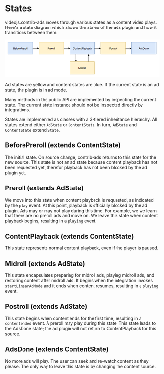 <script src="./lib/railroad-diagrams.js"></script>
<link rel="stylesheet" href="./lib/railroad-diagrams.css"/>
<link rel="stylesheet" href="states.css"/>

# States

videojs.contrib-ads moves through various states as a content video plays. Here's a state diagram which shows the states of the ads plugin and how it transitions between them:

![](ad-states.png)

Ad states are yellow and content states are blue. If the current state is an ad state, the plugin is in ad mode.

Many methods in the public API are implemented by inspecting the current state. The current state instance should not be inspected directly by integrations.

States are implemented as classes with a 3-tiered inheritance hierarchy. All states extend either `AdState` or `ContentState`. In turn, `AdState` and `ContentState` extend `State`.

## BeforePreroll (extends ContentState)

The initial state. On source change, contrib-ads returns to this state for the new source. This state is not an ad state because content playback has not been requested yet, therefor playback has not been blocked by the ad plugin yet.

<script>
Diagram(
  NonTerminal('init'),
  Optional(
    NonTerminal('onAdsReady')
  ),
  Choice(
    0,
    NonTerminal('onPlay'),
    NonTerminal('onNoPreroll'),
    NonTerminal('skipLinearAdMode'),
  )
)
.addTo(document.querySelector('#diagram-1'));
</script>
<div id="diagram-1"></div>

## Preroll (extends AdState)

We move into this state when content playback is requested, as indicated by the `play` event. At this point, playback is officially blocked by the ad plugin. Ads may or may not play during this time. For example, we we learn that there are no preroll ads and move on. We leave this state when content playback begins, resulting in a `playing` event.

<script>
Diagram(
  NonTerminal('init'),
  Optional(
    NonTerminal('onAdsReady')
  ),
  Choice(
    0,
    Sequence(
      NonTerminal('startLinearAdMode'),
      Optional(
        NonTerminal('onAdStarted')
      ),
      NonTerminal('endLinearAdMode'),
    ),
    NonTerminal('onAdTimeout'),
    NonTerminal('onNoPreroll'),
    NonTerminal('skipLinearAdMode')
  ),
  NonTerminal('cleanup')
)
.addTo(document.querySelector('#diagram-2'));
</script>
<div id="diagram-2"></div>

## ContentPlayback (extends ContentState)

This state represents normal content playback, even if the player is paused.

<script>
Diagram(
  NonTerminal('init'),
  Optional('onAdsReady'),
  Choice(
      0,
      NonTerminal('onContentEnded'),
      NonTerminal('startLinearAdMode')
   )
)
.addTo(document.querySelector('#diagram-3'));
</script>
<div id="diagram-3"></div>

## Midroll (extends AdState)

This state encapsulates preparing for midroll ads, playing midroll ads, and restoring content after midroll ads. It begins when the integration invokes `startLinearAdMode` and it ends when content resumes, resulting in a `playing` event.

<script>
Diagram(
  NonTerminal('init'),
  Optional('onAdStarted'),
  NonTerminal('endLinearAdMode'),
  NonTerminal('cleanup')
)
.addTo(document.querySelector('#diagram-4'));
</script>
<div id="diagram-4"></div>

## Postroll (extends AdState)

This state begins when content ends for the first time, resulting in a `contentended` event. A preroll may play during this state. This state leads to the AdsDone state; the ad plugin will not return to ContentPlayback for this source.

<script>
Diagram(
  NonTerminal('init'),
  Choice(
    0,
    Sequence(
      NonTerminal('startLinearAdMode'),
      Optional('onAdStarted'),
      NonTerminal('endLinearAdMode')
    ),
    NonTerminal('skipLinearAdMode'),
    NonTerminal('onAdTimeout'),
     NonTerminal('onNoPostroll'),
  ),
  NonTerminal('cleanup')
)
.addTo(document.querySelector('#diagram-5'));
</script>
<div id="diagram-5"></div>

## AdsDone (extends ContentState)

No more ads will play. The user can seek and re-watch content as they please. The only way to leave this state is by changing the content source.

<script>
Diagram(
  NonTerminal('init')
)
.addTo(document.querySelector('#diagram-6'));
</script>
<div id="diagram-6"></div>
